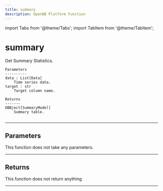 ```yaml
---
title: summary
description: OpenBB Platform Function
---
```


import Tabs from '@theme/Tabs';
import TabItem from '@theme/TabItem';

# summary

Get Summary Statistics.

    Parameters
    ----------
    data : List[Data]
        Time series data.
    target : str
        Target column name.

    Returns
    -------
    OBBject[SummaryModel]
        Summary table.

```python wordwrap

```

---

## Parameters

This function does not take any parameters.

---

## Returns

This function does not return anything

---

